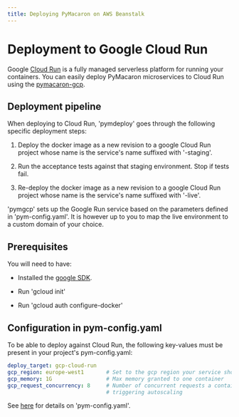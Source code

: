 ```yaml
---
title: Deploying PyMacaron on AWS Beanstalk
---
```


Deployment to Google Cloud Run
==============================

Google [Cloud Run](https://cloud.google.com/run/) is a fully managed serverless
platform for running your containers. You can easily deploy PyMacaron
microservices to Cloud Run using the
[pymacaron-gcp](https://github.com/pymacaron/pymacaron-gcp).


## Deployment pipeline

When deploying to Cloud Run, 'pymdeploy' goes through the following specific
deployment steps:

1. Deploy the docker image as a new revision to a google Cloud Run project
   whose name is the service's name suffixed with '-staging'.

1. Run the acceptance tests against that staging environment. Stop if tests fail.

1. Re-deploy the docker image as a new revision to a google Cloud Run project
   whose name is the service's name suffixed with '-live'.

'pymgcp' sets up the Google Run service based on the parameters defined in
'pym-config.yaml'.  It is however up to you to map the live environment to a
custom domain of your choice.


## Prerequisites

You will need to have:

* Installed the [google SDK](https://cloud.google.com/sdk/docs/).

* Run 'gcloud init'

* Run 'gcloud auth configure-docker'


## Configuration in pym-config.yaml

To be able to deploy against Cloud Run, the following key-values must be
present in your project's pym-config.yaml:

```yaml
deploy_target: gcp-cloud-run
gcp_region: europe-west1       # Set to the gcp region your service should be deployed to
gcp_memory: 1G                 # Max memory granted to one container
gcp_request_concurrency: 8     # Number of concurrent requests a container may handled before
                               # triggering autoscaling
```

See [here](http://pymacaron.com/config.html) for details on 'pym-config.yaml'.
